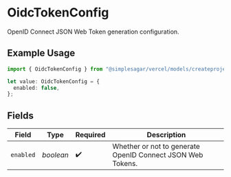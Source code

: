 # OidcTokenConfig

OpenID Connect JSON Web Token generation configuration.

## Example Usage

```typescript
import { OidcTokenConfig } from "@simplesagar/vercel/models/createprojectop.js";

let value: OidcTokenConfig = {
  enabled: false,
};
```

## Fields

| Field                                                      | Type                                                       | Required                                                   | Description                                                |
| ---------------------------------------------------------- | ---------------------------------------------------------- | ---------------------------------------------------------- | ---------------------------------------------------------- |
| `enabled`                                                  | *boolean*                                                  | :heavy_check_mark:                                         | Whether or not to generate OpenID Connect JSON Web Tokens. |